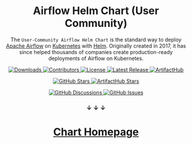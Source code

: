<h1 align="center">Airflow Helm Chart (User Community)</h1>

<p align="center">
  The <code>User-Community Airflow Helm Chart</code> is the standard way to deploy <a href="https://airflow.apache.org/">Apache Airflow</a> on <a href="https://kubernetes.io/">Kubernetes</a> with <a href="https://helm.sh/">Helm</a>.
  Originally created in 2017, it has since helped thousands of companies create production-ready deployments of Airflow on Kubernetes.
</p>

<p align="center">
  <a href="https://github.com/santosr2/airflow-community-chart/releases">
    <img alt="Downloads" src="https://img.shields.io/github/downloads/santosr2/airflow-community-chart/total?style=flat-square&color=28a745">
  </a>
  <a href="https://github.com/santosr2/airflow-community-chart/graphs/contributors">
    <img alt="Contributors" src="https://img.shields.io/github/contributors/santosr2/airflow-community-chart?style=flat-square&color=28a745">
  </a>
  <a href="https://github.com/santosr2/airflow-community-chart/blob/main/LICENSE">
    <img alt="License" src="https://img.shields.io/github/license/santosr2/airflow-community-chart?style=flat-square&color=28a745">
  </a>
  <a href="https://github.com/santosr2/airflow-community-chart/releases">
    <img alt="Latest Release" src="https://img.shields.io/github/v/release/santosr2/airflow-community-chart?style=flat-square&color=6f42c1&label=latest%20release">
  </a>
  <a href="https://artifacthub.io/packages/helm/airflow-helm/airflow">
    <img alt="ArtifactHub" src="https://img.shields.io/static/v1?style=flat-square&color=417598&logo=artifacthub&label=ArtifactHub&message=airflow-helm">
  </a>
</p>

<p align="center">
  <a href="https://github.com/santosr2/airflow-community-chart/stargazers">
    <img alt="GitHub Stars" src="https://img.shields.io/github/stars/santosr2/airflow-community-chart?style=for-the-badge&color=ffcb2f&label=Support%20with%20%E2%AD%90%20on%20GitHub">
  </a>
  <a href="https://artifacthub.io/packages/helm/airflow-helm/airflow">
    <img alt="ArtifactHub Stars" src="https://img.shields.io/badge/dynamic/json?style=for-the-badge&color=ffcb2f&label=Support%20with%20%E2%AD%90%20on%20ArtifactHub&query=stars&url=https://artifacthub.io/api/v1/packages/af52c9e8-afa6-4443-952f-3d4d17e3be35/stars">
  </a>
</p>

<p align="center">
  <a href="https://github.com/santosr2/airflow-community-chart/discussions">
    <img alt="GitHub Discussions" src="https://img.shields.io/github/discussions/santosr2/airflow-community-chart?style=for-the-badge&color=17a2b8&label=Start%20a%20Discussion">
  </a>
  <a href="https://github.com/santosr2/airflow-community-chart/issues/new/choose">
    <img alt="GitHub Issues" src="https://img.shields.io/github/issues/santosr2/airflow-community-chart?style=for-the-badge&color=17a2b8&label=Open%20an%20Issue">
  </a>
</p>

<h3 align="center">↓ ↓ ↓</h3>

<h1 align="center"><a href="https://github.com/santosr2/airflow-community-chart/tree/main/charts/airflow">Chart Homepage</a></h1>